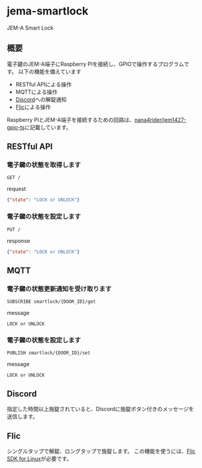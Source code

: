 # jema-smartlock
JEM-A Smart Lock

## 概要

電子鍵のJEM-A端子にRaspberry PIを接続し、GPIOで操作するプログラムです。
以下の機能を備えています
* RESTful APIによる操作
* MQTTによる操作
* [Discord](https://discord.com/)への解錠通知
* [Flic](https://flic.io/)による操作

Raspberry PIとJEM-A端子を接続するための回路は、[nana4rider/jem1427-gpio-ts](https://github.com/nana4rider/jem1427-gpio-ts)に記載しています。

## RESTful API
### 電子鍵の状態を取得します
```http
GET /
```
request
```json
{"state": "LOCK or UNLOCK"}
```
### 電子鍵の状態を設定します
```http
PUT /
```
response
```json
{"state": "LOCK or UNLOCK"}
```

## MQTT
### 電子鍵の状態更新通知を受け取ります
```
SUBSCRIBE smartlock/{DOOR_ID}/get
```
message
```
LOCK or UNLOCK
```

### 電子鍵の状態を設定します
```
PUBLISH smartlock/{DOOR_ID}/set
```
message
```
LOCK or UNLOCK
```

## Discord
指定した時間以上施錠されていると、Discordに施錠ボタン付きのメッセージを送信します。

## Flic
シングルタップで解錠、ロングタップで施錠します。
この機能を使うには、[Flic SDK for Linux](https://github.com/50ButtonsEach/fliclib-linux-hci)が必要です。

